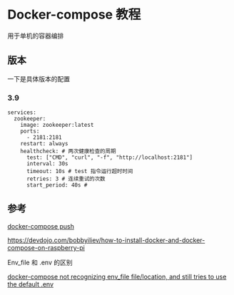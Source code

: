 # Docker-compose 教程

用于单机的容器编排

## 版本

一下是具体版本的配置

### 3.9

```
services:
  zookeeper:
    image: zookeeper:latest
    ports:
      - 2181:2181
    restart: always
    healthcheck: # 两次健康检查的周期
      test: ["CMD", "curl", "-f", "http://localhost:2181"]
      interval: 30s
      timeout: 10s # test 指令运行超时时间
      retries: 3 # 连续重试的次数
      start_period: 40s # 
```



## 参考

[docker-compose push](https://docs.docker.com/compose/reference/push/)

https://devdojo.com/bobbyiliev/how-to-install-docker-and-docker-compose-on-raspberry-pi

Env_file 和 .env 的区别

[docker-compose not recognizing env_file file/location, and still tries to use the default .env](https://stackoverflow.com/questions/39542905/docker-compose-not-recognizing-env-file-file-location-and-still-tries-to-use-th)

